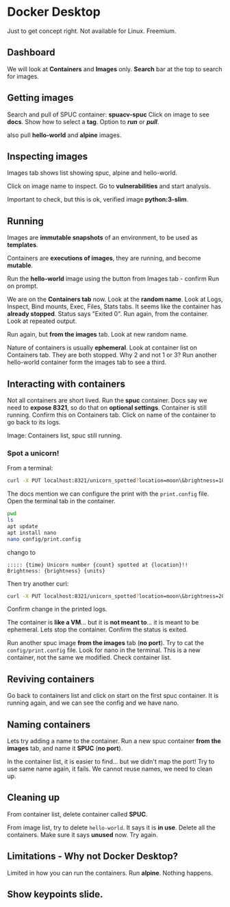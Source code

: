 # Docker Desktop

Just to get concept right.
Not available for Linux.
Freemium.


## Dashboard
We will look at **Containers** and **Images** only.
**Search** bar at the top to search for images.


## Getting images
Search and pull of SPUC container: **spuacv-spuc**
Click on image to see **docs**.
Show how to select a **tag**.
Option to ***run*** or ***pull***.

also pull **hello-world** and **alpine** images.


## Inspecting images
Images tab shows list showing spuc, alpine and hello-world.

Click on image name to inspect.
Go to **vulnerabilities** and start analysis.

Important to check, but this is ok, verified image **python:3-slim**.

## Running 

Images are **immutable snapshots** of an environment, to be used as **templates**.

Containers are **executions of images**, they are running, and become **mutable**.

Run the **hello-world** image using the button from Images tab - confirm Run on prompt.

We are on the **Containers tab** now.
Look at the **random name**.
Look at Logs, Inspect, Bind mounts, Exec, Files, Stats tabs.
It seems like the container has **already stopped**.
Status says "Exited 0".
Run again, from the container.
Look at repeated output.

Run again, but **from the images** tab.
Look at new random name.

Nature of containers is usually **ephemeral**.
Look at container list on Containers tab. They are both stopped.
Why 2 and not 1 or 3?
Run another hello-world container form the images tab to see a third.


## Interacting with containers

Not all containers are short lived. Run the **spuc** container.
Docs say we need to **expose 8321**, so do that on **optional settings**.
Container is still running. Confirm this on Containers tab.
Click on name of the container to go back to its logs.

Image: Containers list, spuc still running.

### Spot a unicorn!
From a terminal:
```bash
curl -X PUT localhost:8321/unicorn_spotted?location=moon\&brightness=100
```

The docs mention we can configure the print with the `print.config` file.
Open the terminal tab in the container.
```bash
pwd
ls
apt update
apt install nano
nano config/print.config
```
chango to
```
::::: {time} Unicorn number {count} spotted at {location}!! Brightness: {brightness} {units}
```
Then try another curl:
```bash
curl -X PUT localhost:8321/unicorn_spotted?location=moon\&brightness=200
```
Confirm change in the printed logs.

The container is **like a VM**... but it is **not meant to**... it is meant to be ephemeral.
Lets stop the container.
Confirm the status is exited.

Run another spuc image **from the images** tab (**no port**).
Try to cat the `config/print.config` file.
Look for nano in the terminal.
This is a new container, not the same we modified.
Check container list.


## Reviving containers

Go back to containers list and click on start on the first spuc container.
It is running again, and we can see the config and we have nano.


## Naming containers

Lets try adding a name to the container.
Run a new spuc container **from the images** tab, and name it **SPUC** (**no port**).

In the container list, it is easier to find... but we didn't map the port!
Try to use same name again, it fails.
We cannot reuse names, we need to clean up.


## Cleaning up

From container list, delete container called **SPUC**.

From image list, try to delete `hello-world`.
It says it is **in use**.
Delete all the containers.
Make sure it says **unused** now. Try again.


## Limitations - Why not Docker Desktop?

Limited in how you can run the containers.
Run **alpine**. Nothing happens.


## Show keypoints slide.
